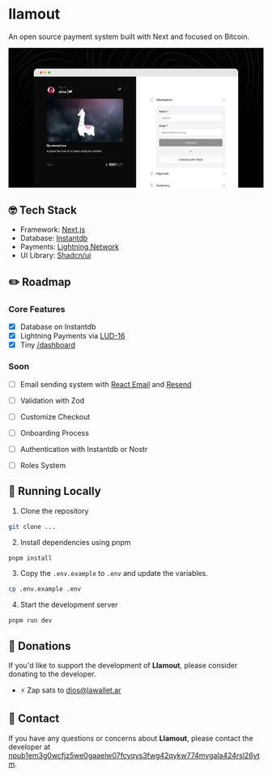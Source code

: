 # llamout

An open source payment system built with Next and focused on Bitcoin.

[![llamout](./public/images/screenshot.png)](https://llamout.vercel.app/)


## 🤓 Tech Stack

- Framework: [Next.js](https://nextjs.org/)
- Database: [Instantdb](https://www.instantdb.com/)
- Payments: [Lightning Network](https://lightning.network/)
- UI Library: [Shadcn/ui](https://ui.shadcn.com/)

## ✏️ Roadmap

### Core Features

- [x] Database on Instantdb
- [x] Lightning Payments via [LUD-16](https://github.com/lnurl/luds/blob/luds/16.md)
- [x] Tiny [/dashboard](https://llamout.vercel.app/dashboard)

### Soon
- [ ] Email sending system with [React Email](https://react.email/) and [Resend](https://resend.com/)
- [ ] Validation with Zod
- [ ] Customize Checkout
- [ ] Onboarding Process
- [ ] Authentication with Instantdb or Nostr
- [ ] Roles System


## 🚀 Running Locally

1. Clone the repository
``` bash
git clone ...
```

2. Install dependencies using pnpm
``` bash
pnpm install
```

3. Copy the `.env.example` to `.env` and update the variables.
``` bash
cp .env.example .env
```

4. Start the development server
``` bash
pnpm run dev
```

## 🩷 Donations

If you'd like to support the development of **Llamout**, please consider donating to the developer.

- ⚡ Zap sats to [dios@lawallet.ar](dios@lawallet.ar)

## 💌 Contact

If you have any questions or concerns about **Llamout**, please contact the developer at [npub1em3g0wcfjz5we0gaaelw07fcyqys3fwg42qykw774mvgala424rsl26ytm](https://njump.me/npub1em3g0wcfjz5we0gaaelw07fcyqys3fwg42qykw774mvgala424rsl26ytm).